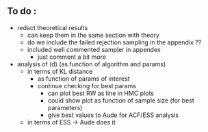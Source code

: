 ## To do :
* redact theoretical results 
  * can keep them in the same section with theory 
  * do we include the failed rejection sampling in the appendix ?? 
  * included well commented sampler in appendex
    * just comment a bit more 
* analysis of (d) (as function of algorithm and params) 
  * in terms of KL distance
    * as function of params of interest
    * continue checking for best params
      * can plot best RW as line in HMC plots
      * could show plot as function of sample size (for best parameters)
      * give best values to Aude for ACF/ESS analysis   
  * in terms of ESS -> Aude does it
